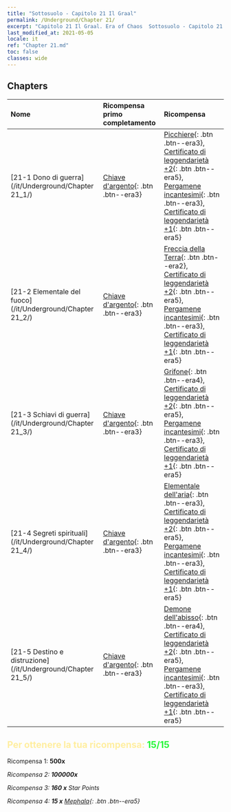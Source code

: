 ```yaml
---
title: "Sottosuolo - Capitolo 21 Il Graal"
permalink: /Underground/Chapter 21/
excerpt: "Capitolo 21 Il Graal. Era of Chaos  Sottosuolo - Capitolo 21. Il Graal"
last_modified_at: 2021-05-05
locale: it
ref: "Chapter 21.md"
toc: false
classes: wide
---
```


## Chapters

  | Nome |  Ricompensa primo completamento | Ricompensa |
  |:------------|:------------|:------------| 
  | [21-1 Dono di guerra](/it/Underground/Chapter 21_1/) | [Chiave d'argento](/ItemsIT/con_693/){: .btn .btn--era3} | [Picchiere](/ItemsIT/unt_190/){: .btn .btn--era3}, [Certificato di leggendarietà +2](/ItemsIT/mat_81/){: .btn .btn--era5}, [Pergamene incantesimi](/ItemsIT/con_694/){: .btn .btn--era3}, [Certificato di leggendarietà +1](/ItemsIT/mat_74/){: .btn .btn--era5} |
  | [21-2 Elementale del fuoco](/it/Underground/Chapter 21_2/) | [Chiave d'argento](/ItemsIT/con_693/){: .btn .btn--era3} | [Freccia della Terra](/ItemsIT/her_464/){: .btn .btn--era2}, [Certificato di leggendarietà +2](/ItemsIT/mat_81/){: .btn .btn--era5}, [Pergamene incantesimi](/ItemsIT/con_694/){: .btn .btn--era3}, [Certificato di leggendarietà +1](/ItemsIT/mat_74/){: .btn .btn--era5} |
  | [21-3 Schiavi di guerra](/it/Underground/Chapter 21_3/) | [Chiave d'argento](/ItemsIT/con_693/){: .btn .btn--era3} | [Grifone](/ItemsIT/unt_192/){: .btn .btn--era4}, [Certificato di leggendarietà +2](/ItemsIT/mat_81/){: .btn .btn--era5}, [Pergamene incantesimi](/ItemsIT/con_694/){: .btn .btn--era3}, [Certificato di leggendarietà +1](/ItemsIT/mat_74/){: .btn .btn--era5} |
  | [21-4 Segreti spirituali](/it/Underground/Chapter 21_4/) | [Chiave d'argento](/ItemsIT/con_693/){: .btn .btn--era3} | [Elementale dell'aria](/ItemsIT/her_448/){: .btn .btn--era3}, [Certificato di leggendarietà +2](/ItemsIT/mat_81/){: .btn .btn--era5}, [Pergamene incantesimi](/ItemsIT/con_694/){: .btn .btn--era3}, [Certificato di leggendarietà +1](/ItemsIT/mat_74/){: .btn .btn--era5} |
  | [21-5 Destino e distruzione](/it/Underground/Chapter 21_5/) | [Chiave d'argento](/ItemsIT/con_693/){: .btn .btn--era3} | [Demone dell'abisso](/ItemsIT/unt_230/){: .btn .btn--era4}, [Certificato di leggendarietà +2](/ItemsIT/mat_81/){: .btn .btn--era5}, [Pergamene incantesimi](/ItemsIT/con_694/){: .btn .btn--era3}, [Certificato di leggendarietà +1](/ItemsIT/mat_74/){: .btn .btn--era5} |


## <span style="color: #ffeea0">Per ottenere la tua ricompensa: </span><span style="color: #27f73a">15/15</span>

 Ricompensa 1:  **500x** <i class="fas fa-gem"/>

 Ricompensa 2:  **100000x** <i class="fas fa-coins"/>

 Ricompensa 3: **160 x** Star Points

 Ricompensa 4: **15 x** [Mephala](/ItemsIT/her_367/){: .btn .btn--era5}

